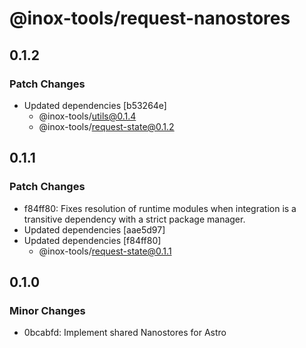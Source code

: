 # @inox-tools/request-nanostores

## 0.1.2

### Patch Changes

- Updated dependencies [b53264e]
  - @inox-tools/utils@0.1.4
  - @inox-tools/request-state@0.1.2

## 0.1.1

### Patch Changes

- f84ff80: Fixes resolution of runtime modules when integration is a transitive dependency with a strict package manager.
- Updated dependencies [aae5d97]
- Updated dependencies [f84ff80]
  - @inox-tools/request-state@0.1.1

## 0.1.0

### Minor Changes

- 0bcabfd: Implement shared Nanostores for Astro
